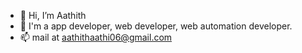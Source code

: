 - 👋 Hi, I’m Aathith
- 👀 I'm a app developer, web developer, web automation developer.
- 📫 mail at aathithaathi06@gmail.com

<!---
aathithaathi/aathithaathi is a ✨ special ✨ repository because its `README.md` (this file) appears on your GitHub profile.
You can click the Preview link to take a look at your changes.
--->
